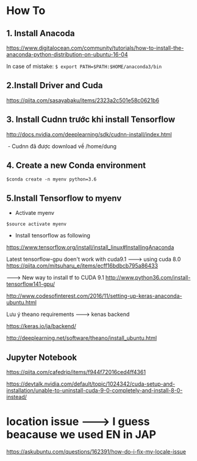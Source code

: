 # How To
## 1. Install Anacoda

  https://www.digitalocean.com/community/tutorials/how-to-install-the-anaconda-python-distribution-on-ubuntu-16-04
  
  In case of mistake:
    ```
    $ export PATH=$PATH:$HOME/anaconda3/bin
    ```
 
## 2.Install Driver and Cuda
 
 https://qiita.com/sasayabaku/items/2323a2c501e58c0621b6
 
 ## 3. Install Cudnn trước khi install Tensorflow
 
 http://docs.nvidia.com/deeplearning/sdk/cudnn-install/index.html
 
  - Cudnn đã được download về /home/dung
 
  ## 4. Create a new Conda environment 
  ```
  $conda create -n myenv python=3.6
  ```
 
##  5.Install Tensorflow to myenv
  - Activate myenv 
  ```
  $source activate myenv
  ```
  - Install tensorflow as following
 
 https://www.tensorflow.org/install/install_linux#InstallingAnaconda
 
 Latest tensorflow-gpu doen't work with cuda9.1 ---> using cuda 8.0 
  https://qiita.com/mitsuharu_e/items/ecff16bdbcb795a86433
 
 ---> New way to install tf to CUDA 9.1
 http://www.python36.com/install-tensorflow141-gpu/
  
  http://www.codesofinterest.com/2016/11/setting-up-keras-anaconda-ubuntu.html
 
 Lưu ý theano requirements ---> kenas backend
 
 https://keras.io/ja/backend/
 
 http://deeplearning.net/software/theano/install_ubuntu.html
 
 ## Jupyter Notebook
 
 https://qiita.com/cafedrip/items/f944f72016ced4ff4361

https://devtalk.nvidia.com/default/topic/1024342/cuda-setup-and-installation/unable-to-uninstall-cuda-9-0-completely-and-install-8-0-instead/


# location issue ---> I guess beacause we used EN in JAP
https://askubuntu.com/questions/162391/how-do-i-fix-my-locale-issue
